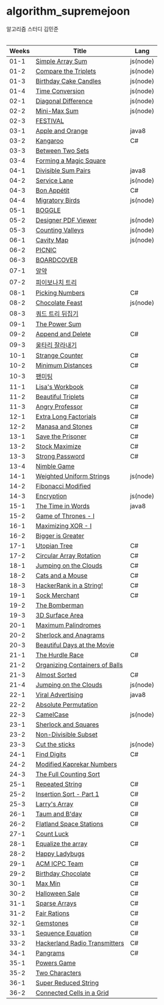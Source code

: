 # algorithm_supremejoon
알고리즘 스터디 김민준
<br/><br/>



| Weeks | Title | Lang |
| ------ | ------ |------ |
| 01-1 | [Simple Array Sum](https://www.hackerrank.com/challenges/simple-array-sum/problem) | js(node) |
| 01-2 | [Compare the Triplets](https://www.hackerrank.com/challenges/compare-the-triplets/problem) | js(node) | 
| 01-3 | [Birthday Cake Candles](https://www.hackerrank.com/challenges/birthday-cake-candles/problem) | js(node) | 
| 01-4 | [Time Conversion](https://www.hackerrank.com/challenges/time-conversion/problem) | js(node) | 
| 02-1 | [Diagonal Difference](https://www.hackerrank.com/challenges/diagonal-difference/problem) | js(node) | 
| 02-2 | [Mini-Max Sum](https://www.hackerrank.com/challenges/mini-max-sum/problem) | js(node) | 
| 02-3 | [FESTIVAL](https://algospot.com/judge/problem/read/FESTIVAL) |  |
| 03-1 | [Apple and Orange](https://www.hackerrank.com/challenges/apple-and-orange/problem) | java8 | 
| 03-2 | [Kangaroo](https://www.hackerrank.com/challenges/kangaroo/problem) | C# | 
| 03-3 | [Between Two Sets](https://www.hackerrank.com/challenges/between-two-sets/problem) |  | 
| 03-4 | [Forming a Magic Square](https://www.hackerrank.com/challenges/magic-square-forming/problem) |  | 
| 04-1 | [Divisible Sum Pairs](https://www.hackerrank.com/challenges/divisible-sum-pairs/problem) | java8 | 
| 04-2 | [Service Lane](https://www.hackerrank.com/challenges/service-lane/problem) | js(node) | 
| 04-3 | [Bon Appétit](https://www.hackerrank.com/challenges/bon-appetit/problem) | C# | 
| 04-4 | [Migratory Birds](https://www.hackerrank.com/challenges/migratory-birds/problem) | js(node) |
| 05-1 | [BOGGLE](https://algospot.com/judge/problem/read/BOGGLE) |  |
| 05-2 | [Designer PDF Viewer](https://www.hackerrank.com/challenges/designer-pdf-viewer/problem) | js(node) |
| 05-3 | [Counting Valleys](https://www.hackerrank.com/challenges/counting-valleys/problem) | js(node) | 
| 06-1 | [Cavity Map](https://www.hackerrank.com/challenges/cavity-map/problem) | js(node) | 
| 06-2 | [PICNIC](https://algospot.com/judge/problem/read/PICNIC) |  | 
| 06-3 | [BOARDCOVER](https://algospot.com/judge/problem/read/BOARDCOVER) |  | 
| 07-1 | [알약](https://www.acmicpc.net/problem/4811) |  | 
| 07-2 | [피이보나치 트리](https://www.acmicpc.net/problem/1646) |  | 
| 08-1 | [Picking Numbers](https://www.hackerrank.com/challenges/picking-numbers/problem) | C# |
| 08-2 | [Chocolate Feast](https://www.hackerrank.com/challenges/chocolate-feast/problem) | js(node) | 
| 08-3 | [쿼드 트리 뒤집기](https://algospot.com/judge/problem/read/QUADTREE) | |
| 09-1 | [The Power Sum](https://www.hackerrank.com/challenges/the-power-sum/problem) | | 
| 09-2 | [Append and Delete](https://www.hackerrank.com/challenges/append-and-delete/problem) | C# |
| 09-3 | [울타리 잘라내기](https://algospot.com/judge/problem/read/FENCE) |  |
| 10-1 | [Strange Counter](https://www.hackerrank.com/challenges/strange-code/problem) | C# |
| 10-2 | [Minimum Distances](https://www.hackerrank.com/challenges/minimum-distances/problem) | C# | 
| 10-3 | [팬미팅](https://algospot.com/judge/problem/read/FANMEETING) |  | 
| 11-1 | [Lisa's Workbook](https://www.hackerrank.com/challenges/lisa-workbook/problem) | C# |
| 11-2 | [Beautiful Triplets](https://www.hackerrank.com/challenges/beautiful-triplets/problem) | C# |
| 11-3 | [Angry Professor](https://www.hackerrank.com/challenges/angry-professor/problem) | C# |
| 12-1 | [Extra Long Factorials](https://www.hackerrank.com/challenges/extra-long-factorials/problem) | C# |
| 12-2 | [Manasa and Stones](https://www.hackerrank.com/challenges/manasa-and-stones/problem) | C# |
| 13-1 | [Save the Prisoner](https://www.hackerrank.com/challenges/save-the-prisoner/problem) | C# |
| 13-2 | [Stock Maximize](https://www.hackerrank.com/challenges/stockmax/problem) | C# |
| 13-3 | [Strong Password](https://www.hackerrank.com/challenges/strong-password/problem) | C# |
| 13-4 | [Nimble Game](https://www.hackerrank.com/challenges/nimble-game-1/problem) |  |
| 14-1 | [Weighted Uniform Strings](https://www.hackerrank.com/challenges/weighted-uniform-string/problem) | js(node) |
| 14-2 | [Fibonacci Modified](https://www.hackerrank.com/challenges/fibonacci-modified/problem) |  |
| 14-3 | [Encryption](https://www.hackerrank.com/challenges/encryption/problem) | js(node) |
| 15-1 | [The Time in Words](https://www.hackerrank.com/challenges/the-time-in-words/problem) | java8 |
| 15-2 | [Game of Thrones - I](https://www.hackerrank.com/challenges/game-of-thrones/problem) |  | 
| 16-1 | [Maximizing XOR - I](https://www.hackerrank.com/challenges/maximizing-xor/problem) |  | 
| 16-2 | [Bigger is Greater](https://www.hackerrank.com/challenges/bigger-is-greater/problem) |  | 
| 17-1 | [Utopian Tree](https://www.hackerrank.com/challenges/utopian-tree/problem) | C# |
| 17-2 | [Circular Array Rotation](https://www.hackerrank.com/challenges/circular-array-rotation/problem) | C# |
| 18-1 | [Jumping on the Clouds](https://www.hackerrank.com/challenges/jumping-on-the-clouds-revisited/problem) | C# |
| 18-2 | [Cats and a Mouse](https://www.hackerrank.com/challenges/cats-and-a-mouse/problem) | C# |
| 18-3 | [HackerRank in a String!](https://www.hackerrank.com/challenges/hackerrank-in-a-string/problem) | C# |
| 19-1 | [Sock Merchant](https://www.hackerrank.com/challenges/sock-merchant/problem) | C# | 
| 19-2 | [The Bomberman](https://www.hackerrank.com/challenges/bomber-man/problem) | |
| 19-3 | [3D Surface Area](https://www.hackerrank.com/challenges/3d-surface-area/problem)| |
| 20-1 | [Maximum Palindromes](https://www.hackerrank.com/challenges/maximum-palindromes/problem) | |
| 20-2 | [Sherlock and Anagrams](https://www.hackerrank.com/challenges/sherlock-and-anagrams/problem) | |
| 20-3 | [Beautiful Days at the Movie](https://www.hackerrank.com/challenges/beautiful-days-at-the-movies/problem) | |
| 21-1 | [The Hurdle Race](https://www.hackerrank.com/challenges/the-hurdle-race/problem) | C# |
| 21-2 | [Organizing Containers of Balls](https://www.hackerrank.com/challenges/organizing-containers-of-balls/problem) | |
| 21-3 | [Almost Sorted](https://www.hackerrank.com/challenges/almost-sorted/problem) | C# |
| 21-4 | [Jumping on the Clouds](https://www.hackerrank.com/challenges/jumping-on-the-clouds/problem)  | js(node) |
| 22-1 | [Viral Advertising](https://www.hackerrank.com/challenges/strange-advertising/problem) | java8 |
| 22-2 | [Absolute Permutation](https://www.hackerrank.com/challenges/absolute-permutation/problem) | |
| 22-3 | [CamelCase](https://www.hackerrank.com/challenges/camelcase/problem) | js(node) |
| 23-1 | [Sherlock and Squares](https://www.hackerrank.com/challenges/sherlock-and-squares/problem) | |
| 23-2 | [Non-Divisible Subset](https://www.hackerrank.com/challenges/non-divisible-subset/problem) | |
| 23-3 | [Cut the sticks](https://www.hackerrank.com/challenges/cut-the-sticks/problem) | js(node) |
| 24-1 | [Find Digits](https://www.hackerrank.com/challenges/find-digits/problem) | C# |
| 24-2 | [Modified Kaprekar Numbers](https://www.hackerrank.com/challenges/kaprekar-numbers/problem) | |
| 24-3 | [The Full Counting Sort](https://www.hackerrank.com/challenges/countingsort4/problem) | |
| 25-1 | [Repeated String](https://www.hackerrank.com/challenges/repeated-string/problem) | C# | 
| 25-2 | [Insertion Sort - Part 1](https://www.hackerrank.com/challenges/insertionsort1/problem) | C# |
| 25-3 | [Larry's Array](https://www.hackerrank.com/challenges/larrys-array/problem) | C# |
| 26-1 | [Taum and B'day](https://www.hackerrank.com/challenges/taum-and-bday/problem) | C# |
| 26-2 | [Flatland Space Stations](https://www.hackerrank.com/challenges/flatland-space-stations/problem) | C# |
| 27-1 | [Count Luck](https://www.hackerrank.com/challenges/count-luck/problem) | |
| 28-1 | [Equalize the array](https://www.hackerrank.com/challenges/equality-in-a-array/problem) | C# |
| 28-2 | [Happy Ladybugs](https://www.hackerrank.com/challenges/happy-ladybugs/problem) | |
| 29-1 | [ACM ICPC Team](https://www.hackerrank.com/challenges/acm-icpc-team/problem) | C# |
| 29-2 | [Birthday Chocolate](https://www.hackerrank.com/challenges/the-birthday-bar/problem) | C# |
| 30-1 | [Max Min](https://www.hackerrank.com/challenges/angry-children/problem) | C# | 
| 30-2 | [Halloween Sale](https://www.hackerrank.com/challenges/halloween-sale/problem) | C# |
| 31-1 | [Sparse Arrays](https://www.hackerrank.com/challenges/sparse-arrays/problem) | C# |
| 31-2 | [Fair Rations](https://www.hackerrank.com/challenges/fair-rations/problem) | C# |
| 32-1 | [Gemstones](https://www.hackerrank.com/challenges/gem-stones/problem) | C# |
| 33-1 | [Sequence Equation](https://www.hackerrank.com/challenges/permutation-equation/problem) | C# |
| 33-2 | [Hackerland Radio Transmitters](https://www.hackerrank.com/challenges/hackerland-radio-transmitters/problem) | C# | 
| 34-1 | [Pangrams](https://www.hackerrank.com/challenges/pangrams/problem) | C# | 
| 35-1 | [Powers Game](https://www.hackerrank.com/challenges/powers-game-1/problem) |  | 
| 35-2 | [Two Characters](https://www.hackerrank.com/challenges/two-characters/problem) |  | 
| 36-1 | [Super Reduced String](https://www.hackerrank.com/challenges/reduced-string/problem) |  | 
| 36-2 | [Connected Cells in a Grid](https://www.hackerrank.com/challenges/connected-cell-in-a-grid/problem) |  | 





